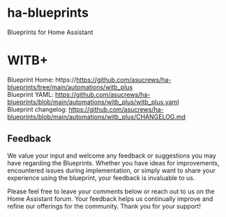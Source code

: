 # ha-blueprints

Blueprints for Home Assistant

# WITB+

Blueprint Home: https://https://github.com/asucrews/ha-blueprints/tree/main/automations/witb_plus  
Blueprint YAML: https://github.com/asucrews/ha-blueprints/blob/main/automations/witb_plus/witb_plus.yaml  
Blueprint changelog: https://github.com/asucrews/ha-blueprints/blob/main/automations/witb_plus/CHANGELOG.md  


## Feedback

We value your input and welcome any feedback or suggestions you may have regarding the Blueprints. Whether you have ideas for improvements, encountered issues during implementation, or simply want to share your experience using the blueprint, your feedback is invaluable to us.

Please feel free to leave your comments below or reach out to us on the Home Assistant forum. Your feedback helps us continually improve and refine our offerings for the community. Thank you for your support!

